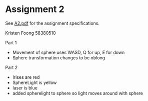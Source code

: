 # Assignment 2

See [A2.pdf](A2.pdf) for the assignment specifications.

Kristen Foong
58380510

Part 1
- Movement of sphere uses WASD, Q for up, E for down
- Sphere transformation changes to be oblong

Part 2
- Irises are red
- SphereLight is yellow
- laser is blue 
- added spherelight to sphere so light moves around with sphere
